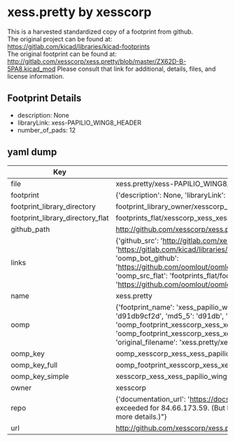 # xess.pretty by xesscorp  
This is a harvested standardized copy of a footprint from github.  
The original project can be found at:  
https://gitlab.com/kicad/libraries/kicad-footprints  
The original footprint can be found at:
http://gitlab.com/xesscorp/xess.pretty/blob/master/ZX62D-B-5PA8.kicad_mod
Please consult that link for additional, details, files, and license information.  
## Footprint Details
* description: None  
* libraryLink: xess-PAPILIO_WING8_HEADER  
* number_of_pads: 12  
## yaml dump  
| Key | Value |  
| --- | --- |  
| file | xess.pretty/xess-PAPILIO_WING8_HEADER.kicad_mod |  
| footprint | {'description': None, 'libraryLink': 'xess-PAPILIO_WING8_HEADER', 'number_of_pads': 12} |  
| footprint_library_directory | footprint_library_owner/xesscorp_xess.pretty |  
| footprint_library_directory_flat | footprints_flat/xesscorp_xess_xess_papilio_wing8_header/working |  
| github_path | http://github.com/xesscorp/xess.pretty/blob/master/xess-PAPILIO_WING8_HEADER.kicad_mod |  
| links | {'github_src': 'http://gitlab.com/xesscorp/xess.pretty/blob/master/ZX62D-B-5PA8.kicad_mod', 'github_src_repo': 'https://gitlab.com/kicad/libraries/kicad-footprints', 'oomp_bot': 'footprints/xesscorp_xess_xess_papilio_wing8_header/working', 'oomp_bot_github': 'https://github.com/oomlout/oomlout_oomp_footprint_bot/tree/main/footprints/xesscorp_xess_xess_papilio_wing8_header/working', 'oomp_src_flat': 'footprints_flat/footprints_flat/xesscorp_xess_xess_papilio_wing8_header/working', 'oomp_src_flat_github': 'https://github.com/oomlout/oomlout_oomp_footprint_src/tree/main/footprints_flat/xesscorp_xess_xess_papilio_wing8_header/working'} |  
| name | xess.pretty |  
| oomp | {'footprint_name': 'xess_papilio_wing8_header', 'library_name': 'xess', 'md5': 'd91db9cf2db4ff2e4e25548c74846634', 'md5_10': 'd91db9cf2d', 'md5_5': 'd91db', 'md5_6': 'd91db9', 'oomp_key': 'oomp_xesscorp_xess_xess_papilio_wing8_header', 'oomp_key_extra': 'oomp_footprint_xesscorp_xess_xess_papilio_wing8_header', 'oomp_key_full': 'oomp_footprint_xesscorp_xess_xess_papilio_wing8_header_d91db9', 'oomp_key_simple': 'xesscorp_xess_xess_papilio_wing8_header', 'original_filename': 'xess.pretty/xess-PAPILIO_WING8_HEADER.kicad_mod', 'owner_name': 'xesscorp'} |  
| oomp_key | oomp_xesscorp_xess_xess_papilio_wing8_header |  
| oomp_key_full | oomp_footprint_xesscorp_xess_xess_papilio_wing8_header |  
| oomp_key_simple | xesscorp_xess_xess_papilio_wing8_header |  
| owner | xesscorp |  
| repo | {'documentation_url': 'https://docs.github.com/rest/overview/resources-in-the-rest-api#rate-limiting', 'message': "API rate limit exceeded for 84.66.173.59. (But here's the good news: Authenticated requests get a higher rate limit. Check out the documentation for more details.)"} |  
| url | http://github.com/xesscorp/xess.pretty |  

